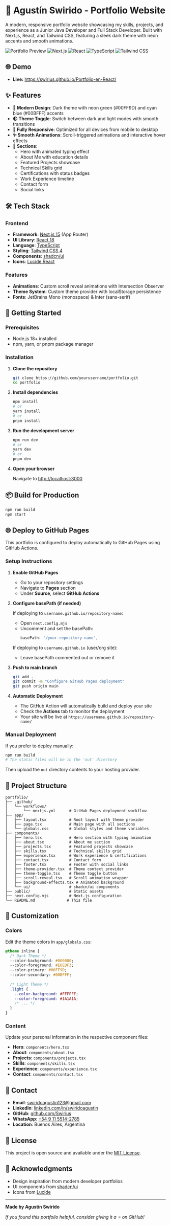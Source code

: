 # 🚀 Agustín Swirido - Portfolio Website

A modern, responsive portfolio website showcasing my skills, projects, and experience as a Junior Java Developer and Full Stack Developer. Built with Next.js, React, and Tailwind CSS, featuring a sleek dark theme with neon accents and smooth animations.

![Portfolio Preview](https://img.shields.io/badge/Status-Live-success?style=for-the-badge)
![Next.js](https://img.shields.io/badge/Next.js-15-black?style=for-the-badge&logo=next.js)
![React](https://img.shields.io/badge/React-18-blue?style=for-the-badge&logo=react)
![TypeScript](https://img.shields.io/badge/TypeScript-5-blue?style=for-the-badge&logo=typescript)
![Tailwind CSS](https://img.shields.io/badge/Tailwind-4-38bdf8?style=for-the-badge&logo=tailwind-css)

## 🌐 Demo
- **Live:** https://swirius.github.io/Portfolio-en-React/

## ✨ Features

- **🎨 Modern Design**: Dark theme with neon green (#00FF9D) and cyan blue (#00BFFF) accents
- **🌓 Theme Toggle**: Switch between dark and light modes with smooth transitions
- **📱 Fully Responsive**: Optimized for all devices from mobile to desktop
- **✨ Smooth Animations**: Scroll-triggered animations and interactive hover effects
- **🎯 Sections**:
  - Hero with animated typing effect
  - About Me with education details
  - Featured Projects showcase
  - Technical Skills grid
  - Certifications with status badges
  - Work Experience timeline
  - Contact form
  - Social links

## 🛠️ Tech Stack

### Frontend
- **Framework**: [Next.js 15](https://nextjs.org/) (App Router)
- **UI Library**: [React 18](https://react.dev/)
- **Language**: [TypeScript](https://www.typescriptlang.org/)
- **Styling**: [Tailwind CSS 4](https://tailwindcss.com/)
- **Components**: [shadcn/ui](https://ui.shadcn.com/)
- **Icons**: [Lucide React](https://lucide.dev/)

### Features
- **Animations**: Custom scroll reveal animations with Intersection Observer
- **Theme System**: Custom theme provider with localStorage persistence
- **Fonts**: JetBrains Mono (monospace) & Inter (sans-serif)

## 🚀 Getting Started

### Prerequisites

- Node.js 18+ installed
- npm, yarn, or pnpm package manager

### Installation

1. **Clone the repository**
   ```bash
   git clone https://github.com/yourusername/portfolio.git
   cd portfolio
   ```

2. **Install dependencies**
   ```bash
   npm install
   # or
   yarn install
   # or
   pnpm install
   ```

3. **Run the development server**
   ```bash
   npm run dev
   # or
   yarn dev
   # or
   pnpm dev
   ```

4. **Open your browser**
   
   Navigate to [http://localhost:3000](http://localhost:3000)

## 📦 Build for Production

```bash
npm run build
npm start
```

## 🌐 Deploy to GitHub Pages

This portfolio is configured to deploy automatically to GitHub Pages using GitHub Actions.

### Setup Instructions

1. **Enable GitHub Pages**
   - Go to your repository settings
   - Navigate to **Pages** section
   - Under **Source**, select **GitHub Actions**

2. **Configure basePath (if needed)**
   
   If deploying to `username.github.io/repository-name`:
   - Open `next.config.mjs`
   - Uncomment and set the basePath:
     ```js
     basePath: '/your-repository-name',
     ```
   
   If deploying to `username.github.io` (user/org site):
   - Leave basePath commented out or remove it

3. **Push to main branch**
   ```bash
   git add .
   git commit -m "Configure GitHub Pages deployment"
   git push origin main
   ```

4. **Automatic Deployment**
   - The GitHub Action will automatically build and deploy your site
   - Check the **Actions** tab to monitor the deployment
   - Your site will be live at `https://username.github.io/repository-name/`

### Manual Deployment

If you prefer to deploy manually:

```bash
npm run build
# The static files will be in the 'out' directory
```

Then upload the `out` directory contents to your hosting provider.

## 📁 Project Structure


```
portfolio/
├── .github/
│   └── workflows/
│       └── nextjs.yml      # GitHub Pages deployment workflow
├── app/
│   ├── layout.tsx          # Root layout with theme provider
│   ├── page.tsx            # Main page with all sections
│   └── globals.css         # Global styles and theme variables
├── components/
│   ├── hero.tsx            # Hero section with typing animation
│   ├── about.tsx           # About me section
│   ├── projects.tsx        # Featured projects showcase
│   ├── skills.tsx          # Technical skills grid
│   ├── experience.tsx      # Work experience & certifications
│   ├── contact.tsx         # Contact form
│   ├── footer.tsx          # Footer with social links
│   ├── theme-provider.tsx  # Theme context provider
│   ├── theme-toggle.tsx    # Theme toggle button
│   ├── scroll-reveal.tsx   # Scroll animation wrapper
│   ├── background-effects.tsx # Animated background
│   └── ui/                 # shadcn/ui components
├── public/                 # Static assets
├── next.config.mjs         # Next.js configuration
└── README.md              # This file
```

## 🎨 Customization

### Colors

Edit the theme colors in `app/globals.css`:

```css
@theme inline {
  /* Dark Theme */
  --color-background: #000000;
  --color-foreground: #E6EDF3;
  --color-primary: #00FF9D;
  --color-secondary: #00BFFF;
  
  /* Light Theme */
  .light {
    --color-background: #FFFFFF;
    --color-foreground: #1A1A1A;
    /* ... */
  }
}
```

### Content

Update your personal information in the respective component files:
- **Hero**: `components/hero.tsx`
- **About**: `components/about.tsx`
- **Projects**: `components/projects.tsx`
- **Skills**: `components/skills.tsx`
- **Experience**: `components/experience.tsx`
- **Contact**: `components/contact.tsx`

## 📧 Contact

- **Email**: swiridoagustin123@gmail.com
- **LinkedIn**: [linkedin.com/in/swiridoagustin](https://www.linkedin.com/in/swiridoagustin/)
- **GitHub**: [github.com/Swirius](https://github.com/Swirius)
- **WhatsApp**: [+54 9 11 5514-2785](https://wa.me/5491155142785)
- **Location**: Buenos Aires, Argentina

## 📄 License

This project is open source and available under the [MIT License](LICENSE).

## 🙏 Acknowledgments

- Design inspiration from modern developer portfolios
- UI components from [shadcn/ui](https://ui.shadcn.com/)
- Icons from [Lucide](https://lucide.dev/)

---

**Made by Agustín Swirido**

*If you found this portfolio helpful, consider giving it a ⭐ on GitHub!*
